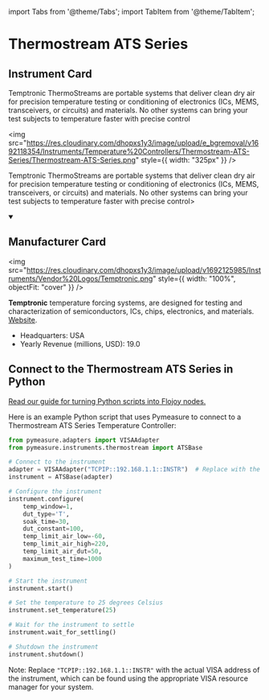 
import Tabs from '@theme/Tabs';
import TabItem from '@theme/TabItem';

# Thermostream ATS Series

## Instrument Card

<div className="flex">

<div>

Temptronic ThermoStreams are portable systems that deliver clean dry air for precision temperature testing or conditioning of electronics (ICs, MEMS, transceivers, or circuits) and materials. No other systems can bring your test subjects to temperature faster with precise control

</div>

<img src="https://res.cloudinary.com/dhopxs1y3/image/upload/e_bgremoval/v1692118354/Instruments/Temperature%20Controllers/Thermostream-ATS-Series/Thermostream-ATS-Series.png" style={{ width: "325px" }} />

</div>

Temptronic ThermoStreams are portable systems that deliver clean dry air for precision temperature testing or conditioning of electronics (ICs, MEMS, transceivers, or circuits) and materials. No other systems can bring your test subjects to temperature faster with precise control>

<details open>
<summary><h2>Manufacturer Card</h2></summary>

<img src="https://res.cloudinary.com/dhopxs1y3/image/upload/v1692125985/Instruments/Vendor%20Logos/Temptronic.png" style={{ width: "100%", objectFit: "cover" }} />

**Temptronic** temperature forcing systems, are designed for testing and characterization of semiconductors, ICs, chips, electronics, and materials. <a href="https://www.intestthermal.com/temptronic">Website</a>.

<ul>
  <li>Headquarters: USA</li>
  <li>Yearly Revenue (millions, USD): 19.0</li>
</ul>
</details>

## Connect to the Thermostream ATS Series in Python

[Read our guide for turning Python scripts into Flojoy nodes.](https://docs.flojoy.ai/custom-nodes/creating-custom-node/)


<Tabs>
<TabItem value="Pymeasure" label="Pymeasure">

Here is an example Python script that uses Pymeasure to connect to a Thermostream ATS Series Temperature Controller:

```python
from pymeasure.adapters import VISAAdapter
from pymeasure.instruments.thermostream import ATSBase

# Connect to the instrument
adapter = VISAAdapter("TCPIP::192.168.1.1::INSTR")  # Replace with the actual IP address of the instrument
instrument = ATSBase(adapter)

# Configure the instrument
instrument.configure(
    temp_window=1,
    dut_type='T',
    soak_time=30,
    dut_constant=100,
    temp_limit_air_low=-60,
    temp_limit_air_high=220,
    temp_limit_air_dut=50,
    maximum_test_time=1000
)

# Start the instrument
instrument.start()

# Set the temperature to 25 degrees Celsius
instrument.set_temperature(25)

# Wait for the instrument to settle
instrument.wait_for_settling()

# Shutdown the instrument
instrument.shutdown()
```

Note: Replace `"TCPIP::192.168.1.1::INSTR"` with the actual VISA address of the instrument, which can be found using the appropriate VISA resource manager for your system.

</TabItem>
</Tabs>